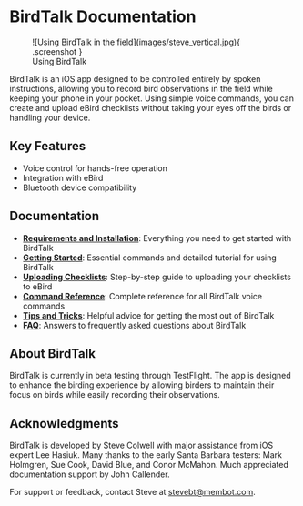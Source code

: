 # BirdTalk Documentation

<div class="image-container" markdown>
<figure markdown>
  ![Using BirdTalk in the field](images/steve_vertical.jpg){ .screenshot }
  <figcaption>Using BirdTalk</figcaption>
</figure>
</div>

<div class="content-wrap" markdown="1">

BirdTalk is an iOS app designed to be controlled entirely by spoken instructions, allowing you to record bird observations in the field while keeping your phone in your pocket. Using simple voice commands, you can create and upload eBird checklists without taking your eyes off the birds or handling your device.

## Key Features

- Voice control for hands-free operation
- Integration with eBird
- Bluetooth device compatibility

## Documentation

- **[Requirements and Installation](installation/requirements-and-setup.md)**: Everything you need to get started with BirdTalk
- **[Getting Started](getting-started.md)**: Essential commands and detailed tutorial for using BirdTalk
- **[Uploading Checklists](uploading-checklists.md)**: Step-by-step guide to uploading your checklists to eBird
- **[Command Reference](commands/reference.md)**: Complete reference for all BirdTalk voice commands
- **[Tips and Tricks](tips-and-tricks.md)**: Helpful advice for getting the most out of BirdTalk
- **[FAQ](faq.md)**: Answers to frequently asked questions about BirdTalk

</div>

<div class="clear-floats"></div>

## About BirdTalk

BirdTalk is currently in beta testing through TestFlight. The app is designed to enhance the birding experience by allowing birders to maintain their focus on birds while easily recording their observations.

## Acknowledgments

BirdTalk is developed by Steve Colwell with major assistance from iOS expert Lee Hasiuk.  Many thanks to the early Santa Barbara testers:  Mark Holmgren, Sue Cook, David Blue, and Conor McMahon.  Much appreciated documentation support by John Callender.

For support or feedback, contact Steve at [stevebt@membot.com](mailto:stevebt@membot.com).
